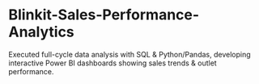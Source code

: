 # Blinkit-Sales-Performance-Analytics
Executed full-cycle data analysis with SQL &amp; Python/Pandas, developing interactive Power BI dashboards showing sales trends &amp; outlet performance.
